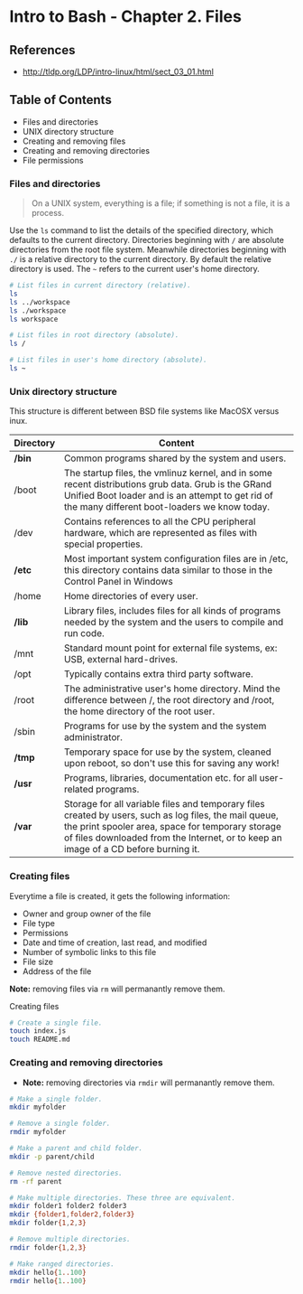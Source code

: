 # Intro to Bash - Chapter 2. Files

## References
- http://tldp.org/LDP/intro-linux/html/sect_03_01.html

## Table of Contents
- Files and directories
- UNIX directory structure
- Creating and removing files
- Creating and removing directories
- File permissions

### Files and directories
> On a UNIX system, everything is a file; if something is not a file, it is a process.

Use the `ls` command to list the details of the specified directory, which
defaults to the current directory. Directories beginning with `/` are absolute
directories from the root file system. Meanwhile directories beginning with `./`
is a relative directory to the current directory. By default the relative directory
is used. The `~` refers to the current user's home directory.

```sh
# List files in current directory (relative).
ls
ls ../workspace
ls ./workspace
ls workspace

# List files in root directory (absolute).
ls /

# List files in user's home directory (absolute).
ls ~
```

### Unix directory structure
This structure is different between BSD file systems like MacOSX versus inux.

| Directory | Content |
|---|---|
| **/bin** | Common programs shared by the system and users. |
| /boot | The startup files, the vmlinuz kernel, and in some recent distributions grub data. Grub is the GRand Unified Boot loader and is an attempt to get rid of the many different boot-loaders we know today. |
| /dev | Contains references to all the CPU peripheral hardware, which are represented as files with special properties. |
| **/etc** | Most important system configuration files are in /etc, this directory contains data similar to those in the Control Panel in Windows |
| /home | Home directories of every user. |
| **/lib** | Library files, includes files for all kinds of programs needed by the system and the users to compile and run code. |
| /mnt | Standard mount point for external file systems, ex: USB, external hard-drives. |
| /opt | Typically contains extra third party software. |
| /root | The administrative user's home directory. Mind the difference between /, the root directory and /root, the home directory of the root user. |
| /sbin | Programs for use by the system and the system administrator. |
| **/tmp** | Temporary space for use by the system, cleaned upon reboot, so don't use this for saving any work! |
| **/usr** | Programs, libraries, documentation etc. for all user-related programs. |
| **/var** | Storage for all variable files and temporary files created by users, such as log files, the mail queue, the print spooler area, space for temporary storage of files downloaded from the Internet, or to keep an image of a CD before burning it. |


### Creating files
Everytime a file is created, it gets the following information:
- Owner and group owner of the file
- File type
- Permissions
- Date and time of creation, last read, and modified
- Number of symbolic links to this file
- File size
- Address of the file

**Note:** removing files via `rm` will permanantly remove them.

Creating files
```sh
# Create a single file.
touch index.js
touch README.md
```

### Creating and removing directories
- **Note:** removing directories via `rmdir` will permanantly remove them.

```sh
# Make a single folder.
mkdir myfolder

# Remove a single folder.
rmdir myfolder
```

```sh
# Make a parent and child folder.
mkdir -p parent/child

# Remove nested directories.
rm -rf parent
```

```sh
# Make multiple directories. These three are equivalent.
mkdir folder1 folder2 folder3
mkdir {folder1,folder2,folder3}
mkdir folder{1,2,3}

# Remove multiple directories.
rmdir folder{1,2,3}

# Make ranged directories.
mkdir hello{1..100}
rmdir hello{1..100}
```
